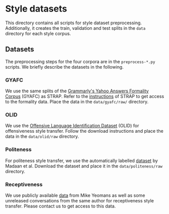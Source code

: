 # Style datasets

This directory contains all scripts for style dataset preprocessing.
Additionally, it creates the train, validation and test splits in the `data` directory for each style corpus.

## Datasets

The preprocessing steps for the four corpora are in the `preprocess-*.py` scripts.
We briefly describe the datasets in the following.

### GYAFC

We use the same splits of the [Grammarly's Yahoo Answers Formality Corpus](https://github.com/raosudha89/GYAFC-corpus) (GYAFC) as STRAP. Refer to the [instructions](https://github.com/martiansideofthemoon/style-transfer-paraphrase#datasets) of STRAP to get access to the formality data. Place the data in the `data/gyafc/raw/` directory.

### OLID

We use the [Offensive Language Identification Dataset](https://scholar.harvard.edu/malmasi/olid) (OLID) for offensiveness style transfer. Follow the download instructions and place the data in the `data/olid/raw` directory.

### Politeness

For politeness style transfer, we use the automatically labelled [dataset](https://github.com/tag-and-generate/politeness-dataset) by Madaan et al. Download the dataset and place it in the `data/politeness/raw` directory.


### Receptiveness

We use publicly available [data](https://osf.io/2n59b/?view_only=48308aeeb44d4b5eafeeaf476f224527) from Mike Yeomans as well as some unreleased conversations from the same author for receptiveness style transfer.
Please contact us to get access to this data.
